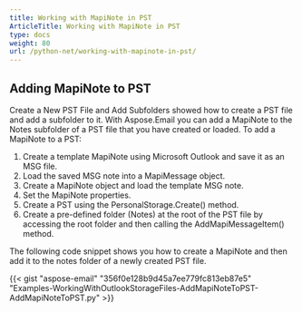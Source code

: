 ```yaml
---
title: Working with MapiNote in PST
ArticleTitle: Working with MapiNote in PST
type: docs
weight: 80
url: /python-net/working-with-mapinote-in-pst/
---
```



## **Adding MapiNote to PST**
Create a New PST File and Add Subfolders showed how to create a PST file and add a subfolder to it. With Aspose.Email you can add a MapiNote to the Notes subfolder of a PST file that you have created or loaded. To add a MapiNote to a PST:

1. Create a template MapiNote using Microsoft Outlook and save it as an MSG file.
1. Load the saved MSG note into a MapiMessage object.
1. Create a MapiNote object and load the template MSG note.
1. Set the MapiNote properties.
1. Create a PST using the PersonalStorage.Create() method.
1. Create a pre-defined folder (Notes) at the root of the PST file by accessing the root folder and then calling the AddMapiMessageItem() method.

The following code snippet shows you how to create a MapiNote and then add it to the notes folder of a newly created PST file.



{{< gist "aspose-email" "356f0e128b9d45a7ee779fc813eb87e5" "Examples-WorkingWithOutlookStorageFiles-AddMapiNoteToPST-AddMapiNoteToPST.py" >}}

